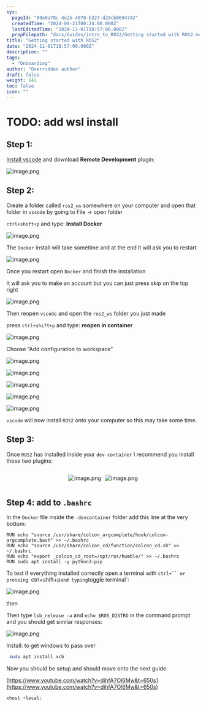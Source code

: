 ```yaml
---
sys:
  pageId: "89e0a78c-4e2b-4070-b327-d28cb0694742"
  createdTime: "2024-08-21T00:24:00.000Z"
  lastEditedTime: "2024-11-01T18:57:00.000Z"
  propFilepath: "docs/Guides/intro_to_ROS2/Getting started with ROS2.md"
title: "Getting started with ROS2"
date: "2024-11-01T18:57:00.000Z"
description: ""
tags:
  - "Onboarding"
author: "Overridden author"
draft: false
weight: 141
toc: false
icon: ""
---
```


# TODO: add wsl install

## Step 1:

[Install vscode](https://code.visualstudio.com/download) and download **Remote Development** plugin:

![image.png](https://prod-files-secure.s3.us-west-2.amazonaws.com/d518164a-d88e-44d1-a4ee-3adb3bd8bce0/efb52993-1881-4a40-b95e-6f020334f022/image.png?X-Amz-Algorithm=AWS4-HMAC-SHA256&X-Amz-Content-Sha256=UNSIGNED-PAYLOAD&X-Amz-Credential=ASIAZI2LB4667E7T6Z5M%2F20250218%2Fus-west-2%2Fs3%2Faws4_request&X-Amz-Date=20250218T081052Z&X-Amz-Expires=3600&X-Amz-Security-Token=IQoJb3JpZ2luX2VjEGAaCXVzLXdlc3QtMiJIMEYCIQCeVvSxCVcZ3asLFqCIx9zQn1tPfYU6%2BwUowgpTNy6dTwIhALhAUqlaxQoGztjRoJZe7v%2BkPYXbOUfIp23wNz8ZGQFoKogECIn%2F%2F%2F%2F%2F%2F%2F%2F%2F%2FwEQABoMNjM3NDIzMTgzODA1IgxWgdJwPpCuuuNtcEgq3AN3i5nGiW3mszVhav4nRKhBwZpe4gH6K2cmg5JCL1H%2FHOrkYcRuW1HFioWB%2BFfIEqVgWDTqPwrxZLX9QSUxx%2BhcxBseruhkmRJmvy9hWy2u4ydEYxc7IRSbT0sDvK1FCZUWRsYS8pcLPvhVjm20MKxSSTTDDeAxBHQc6XYF5hG%2BdiHuVowMG%2B%2FA3%2FDDcwh8ZrldPhaEtSZawKCHrxPjQabL3M5bsrMcJAd95UHze6lv5QM7LFLbLCF%2FQjJU2zPeQPVjKLfc8AiVQ%2FrgP4kkXvzt5sZNkJ0s27CIUnXXQnEZxJ9BaLw9DU%2FYfGsWWtOkcC3FIRTFTKr5VihCbo93OwQPnGppVxeJxxY9R5Y76Zx13L8PPzWB%2Fs%2Bp2QYgWZ6o3TfFTcoi7ItL%2FZBa1V8evJUZklZihgFe8GqXpteg6f7ij8ZpAd6GOCzcwf9X6qul3PcXnKjGxejLkx0JYhEtwHBYDEMbJim95AfCL0x%2BbF3ov9gn7%2FZTbDkFFf15ksl0a9UVvoj0YU%2Bbt2wG069JSoCZrL3TNY%2BQv%2B05X88OWa6RZDnQd%2B2Hh95y2Ku9%2BGwiiggOYyfSsTyeYxFgMXD2dxVoyXIatXbrgv0a9J9JB0L1DpjlIQHjXfFNOmrUAzCs%2F9C9BjqkAUOgS%2FT%2FWZ4cBsDEpRPZtgFnYjXuQ2IeYz9O%2FIQuhgVHkwxTqCpbRBqtCTDGfw2MCzAEYiUanHj%2FZV3rqDIQzMNr3ZKuisoE9Ot897zdea09LVeJueENPZukoxORiHfllXKtf0O1HjG6owp2IjZCxh9rxAy1GlUatMQHTthH33BuptP6jSOX7LYLsAcJYE9%2BHjAAKHBd9nQGUXTIrcIdhULniv9r&X-Amz-Signature=e549097327e8a4f8f40936841c0c04bdec60f928d0b86ee7d4556829883a7cf4&X-Amz-SignedHeaders=host&x-id=GetObject)

## Step 2:

Create a folder called `ros2_ws` somewhere on your computer and open that folder in `vscode` by going to File → open folder 

`ctrl+shift+p` and type: **Install Docker**

![image.png](https://prod-files-secure.s3.us-west-2.amazonaws.com/d518164a-d88e-44d1-a4ee-3adb3bd8bce0/2269dc0e-1cd5-47ff-bceb-c04ad9b2eab0/image.png?X-Amz-Algorithm=AWS4-HMAC-SHA256&X-Amz-Content-Sha256=UNSIGNED-PAYLOAD&X-Amz-Credential=ASIAZI2LB4667E7T6Z5M%2F20250218%2Fus-west-2%2Fs3%2Faws4_request&X-Amz-Date=20250218T081052Z&X-Amz-Expires=3600&X-Amz-Security-Token=IQoJb3JpZ2luX2VjEGAaCXVzLXdlc3QtMiJIMEYCIQCeVvSxCVcZ3asLFqCIx9zQn1tPfYU6%2BwUowgpTNy6dTwIhALhAUqlaxQoGztjRoJZe7v%2BkPYXbOUfIp23wNz8ZGQFoKogECIn%2F%2F%2F%2F%2F%2F%2F%2F%2F%2FwEQABoMNjM3NDIzMTgzODA1IgxWgdJwPpCuuuNtcEgq3AN3i5nGiW3mszVhav4nRKhBwZpe4gH6K2cmg5JCL1H%2FHOrkYcRuW1HFioWB%2BFfIEqVgWDTqPwrxZLX9QSUxx%2BhcxBseruhkmRJmvy9hWy2u4ydEYxc7IRSbT0sDvK1FCZUWRsYS8pcLPvhVjm20MKxSSTTDDeAxBHQc6XYF5hG%2BdiHuVowMG%2B%2FA3%2FDDcwh8ZrldPhaEtSZawKCHrxPjQabL3M5bsrMcJAd95UHze6lv5QM7LFLbLCF%2FQjJU2zPeQPVjKLfc8AiVQ%2FrgP4kkXvzt5sZNkJ0s27CIUnXXQnEZxJ9BaLw9DU%2FYfGsWWtOkcC3FIRTFTKr5VihCbo93OwQPnGppVxeJxxY9R5Y76Zx13L8PPzWB%2Fs%2Bp2QYgWZ6o3TfFTcoi7ItL%2FZBa1V8evJUZklZihgFe8GqXpteg6f7ij8ZpAd6GOCzcwf9X6qul3PcXnKjGxejLkx0JYhEtwHBYDEMbJim95AfCL0x%2BbF3ov9gn7%2FZTbDkFFf15ksl0a9UVvoj0YU%2Bbt2wG069JSoCZrL3TNY%2BQv%2B05X88OWa6RZDnQd%2B2Hh95y2Ku9%2BGwiiggOYyfSsTyeYxFgMXD2dxVoyXIatXbrgv0a9J9JB0L1DpjlIQHjXfFNOmrUAzCs%2F9C9BjqkAUOgS%2FT%2FWZ4cBsDEpRPZtgFnYjXuQ2IeYz9O%2FIQuhgVHkwxTqCpbRBqtCTDGfw2MCzAEYiUanHj%2FZV3rqDIQzMNr3ZKuisoE9Ot897zdea09LVeJueENPZukoxORiHfllXKtf0O1HjG6owp2IjZCxh9rxAy1GlUatMQHTthH33BuptP6jSOX7LYLsAcJYE9%2BHjAAKHBd9nQGUXTIrcIdhULniv9r&X-Amz-Signature=58ebb172c28f77428dae06bab820ce6bd8e13f1201cfa0fb1fcfaf750b1b7d89&X-Amz-SignedHeaders=host&x-id=GetObject)

The `Docker` install will take sometime and at the end it will ask you to restart

![image.png](https://prod-files-secure.s3.us-west-2.amazonaws.com/d518164a-d88e-44d1-a4ee-3adb3bd8bce0/ed233f78-be33-4b1f-b89c-9c346c0e961e/image.png?X-Amz-Algorithm=AWS4-HMAC-SHA256&X-Amz-Content-Sha256=UNSIGNED-PAYLOAD&X-Amz-Credential=ASIAZI2LB4667E7T6Z5M%2F20250218%2Fus-west-2%2Fs3%2Faws4_request&X-Amz-Date=20250218T081052Z&X-Amz-Expires=3600&X-Amz-Security-Token=IQoJb3JpZ2luX2VjEGAaCXVzLXdlc3QtMiJIMEYCIQCeVvSxCVcZ3asLFqCIx9zQn1tPfYU6%2BwUowgpTNy6dTwIhALhAUqlaxQoGztjRoJZe7v%2BkPYXbOUfIp23wNz8ZGQFoKogECIn%2F%2F%2F%2F%2F%2F%2F%2F%2F%2FwEQABoMNjM3NDIzMTgzODA1IgxWgdJwPpCuuuNtcEgq3AN3i5nGiW3mszVhav4nRKhBwZpe4gH6K2cmg5JCL1H%2FHOrkYcRuW1HFioWB%2BFfIEqVgWDTqPwrxZLX9QSUxx%2BhcxBseruhkmRJmvy9hWy2u4ydEYxc7IRSbT0sDvK1FCZUWRsYS8pcLPvhVjm20MKxSSTTDDeAxBHQc6XYF5hG%2BdiHuVowMG%2B%2FA3%2FDDcwh8ZrldPhaEtSZawKCHrxPjQabL3M5bsrMcJAd95UHze6lv5QM7LFLbLCF%2FQjJU2zPeQPVjKLfc8AiVQ%2FrgP4kkXvzt5sZNkJ0s27CIUnXXQnEZxJ9BaLw9DU%2FYfGsWWtOkcC3FIRTFTKr5VihCbo93OwQPnGppVxeJxxY9R5Y76Zx13L8PPzWB%2Fs%2Bp2QYgWZ6o3TfFTcoi7ItL%2FZBa1V8evJUZklZihgFe8GqXpteg6f7ij8ZpAd6GOCzcwf9X6qul3PcXnKjGxejLkx0JYhEtwHBYDEMbJim95AfCL0x%2BbF3ov9gn7%2FZTbDkFFf15ksl0a9UVvoj0YU%2Bbt2wG069JSoCZrL3TNY%2BQv%2B05X88OWa6RZDnQd%2B2Hh95y2Ku9%2BGwiiggOYyfSsTyeYxFgMXD2dxVoyXIatXbrgv0a9J9JB0L1DpjlIQHjXfFNOmrUAzCs%2F9C9BjqkAUOgS%2FT%2FWZ4cBsDEpRPZtgFnYjXuQ2IeYz9O%2FIQuhgVHkwxTqCpbRBqtCTDGfw2MCzAEYiUanHj%2FZV3rqDIQzMNr3ZKuisoE9Ot897zdea09LVeJueENPZukoxORiHfllXKtf0O1HjG6owp2IjZCxh9rxAy1GlUatMQHTthH33BuptP6jSOX7LYLsAcJYE9%2BHjAAKHBd9nQGUXTIrcIdhULniv9r&X-Amz-Signature=890c36fb306d39aa8ca1b3a8f7da2b46de308f014e9526e3983a2d5129600c90&X-Amz-SignedHeaders=host&x-id=GetObject)

Once you restart open `Docker` and finish the installation

It will ask you to make an account but you can just press skip on the top right

![image.png](https://prod-files-secure.s3.us-west-2.amazonaws.com/d518164a-d88e-44d1-a4ee-3adb3bd8bce0/21010ad9-1659-4fd9-9f59-9932a09b2a3d/image.png?X-Amz-Algorithm=AWS4-HMAC-SHA256&X-Amz-Content-Sha256=UNSIGNED-PAYLOAD&X-Amz-Credential=ASIAZI2LB4667E7T6Z5M%2F20250218%2Fus-west-2%2Fs3%2Faws4_request&X-Amz-Date=20250218T081052Z&X-Amz-Expires=3600&X-Amz-Security-Token=IQoJb3JpZ2luX2VjEGAaCXVzLXdlc3QtMiJIMEYCIQCeVvSxCVcZ3asLFqCIx9zQn1tPfYU6%2BwUowgpTNy6dTwIhALhAUqlaxQoGztjRoJZe7v%2BkPYXbOUfIp23wNz8ZGQFoKogECIn%2F%2F%2F%2F%2F%2F%2F%2F%2F%2FwEQABoMNjM3NDIzMTgzODA1IgxWgdJwPpCuuuNtcEgq3AN3i5nGiW3mszVhav4nRKhBwZpe4gH6K2cmg5JCL1H%2FHOrkYcRuW1HFioWB%2BFfIEqVgWDTqPwrxZLX9QSUxx%2BhcxBseruhkmRJmvy9hWy2u4ydEYxc7IRSbT0sDvK1FCZUWRsYS8pcLPvhVjm20MKxSSTTDDeAxBHQc6XYF5hG%2BdiHuVowMG%2B%2FA3%2FDDcwh8ZrldPhaEtSZawKCHrxPjQabL3M5bsrMcJAd95UHze6lv5QM7LFLbLCF%2FQjJU2zPeQPVjKLfc8AiVQ%2FrgP4kkXvzt5sZNkJ0s27CIUnXXQnEZxJ9BaLw9DU%2FYfGsWWtOkcC3FIRTFTKr5VihCbo93OwQPnGppVxeJxxY9R5Y76Zx13L8PPzWB%2Fs%2Bp2QYgWZ6o3TfFTcoi7ItL%2FZBa1V8evJUZklZihgFe8GqXpteg6f7ij8ZpAd6GOCzcwf9X6qul3PcXnKjGxejLkx0JYhEtwHBYDEMbJim95AfCL0x%2BbF3ov9gn7%2FZTbDkFFf15ksl0a9UVvoj0YU%2Bbt2wG069JSoCZrL3TNY%2BQv%2B05X88OWa6RZDnQd%2B2Hh95y2Ku9%2BGwiiggOYyfSsTyeYxFgMXD2dxVoyXIatXbrgv0a9J9JB0L1DpjlIQHjXfFNOmrUAzCs%2F9C9BjqkAUOgS%2FT%2FWZ4cBsDEpRPZtgFnYjXuQ2IeYz9O%2FIQuhgVHkwxTqCpbRBqtCTDGfw2MCzAEYiUanHj%2FZV3rqDIQzMNr3ZKuisoE9Ot897zdea09LVeJueENPZukoxORiHfllXKtf0O1HjG6owp2IjZCxh9rxAy1GlUatMQHTthH33BuptP6jSOX7LYLsAcJYE9%2BHjAAKHBd9nQGUXTIrcIdhULniv9r&X-Amz-Signature=64d79802d680654b860ad71acb8b2d9113506ee57da42cedf9dc874566da75a3&X-Amz-SignedHeaders=host&x-id=GetObject)

Then reopen `vscode` and open the `ros2_ws` folder you just made

press `ctrl+shift+p` and type: **reopen in container**

![image.png](https://prod-files-secure.s3.us-west-2.amazonaws.com/d518164a-d88e-44d1-a4ee-3adb3bd8bce0/4e93b8c2-41ad-488c-8095-c74205196118/image.png?X-Amz-Algorithm=AWS4-HMAC-SHA256&X-Amz-Content-Sha256=UNSIGNED-PAYLOAD&X-Amz-Credential=ASIAZI2LB4667E7T6Z5M%2F20250218%2Fus-west-2%2Fs3%2Faws4_request&X-Amz-Date=20250218T081052Z&X-Amz-Expires=3600&X-Amz-Security-Token=IQoJb3JpZ2luX2VjEGAaCXVzLXdlc3QtMiJIMEYCIQCeVvSxCVcZ3asLFqCIx9zQn1tPfYU6%2BwUowgpTNy6dTwIhALhAUqlaxQoGztjRoJZe7v%2BkPYXbOUfIp23wNz8ZGQFoKogECIn%2F%2F%2F%2F%2F%2F%2F%2F%2F%2FwEQABoMNjM3NDIzMTgzODA1IgxWgdJwPpCuuuNtcEgq3AN3i5nGiW3mszVhav4nRKhBwZpe4gH6K2cmg5JCL1H%2FHOrkYcRuW1HFioWB%2BFfIEqVgWDTqPwrxZLX9QSUxx%2BhcxBseruhkmRJmvy9hWy2u4ydEYxc7IRSbT0sDvK1FCZUWRsYS8pcLPvhVjm20MKxSSTTDDeAxBHQc6XYF5hG%2BdiHuVowMG%2B%2FA3%2FDDcwh8ZrldPhaEtSZawKCHrxPjQabL3M5bsrMcJAd95UHze6lv5QM7LFLbLCF%2FQjJU2zPeQPVjKLfc8AiVQ%2FrgP4kkXvzt5sZNkJ0s27CIUnXXQnEZxJ9BaLw9DU%2FYfGsWWtOkcC3FIRTFTKr5VihCbo93OwQPnGppVxeJxxY9R5Y76Zx13L8PPzWB%2Fs%2Bp2QYgWZ6o3TfFTcoi7ItL%2FZBa1V8evJUZklZihgFe8GqXpteg6f7ij8ZpAd6GOCzcwf9X6qul3PcXnKjGxejLkx0JYhEtwHBYDEMbJim95AfCL0x%2BbF3ov9gn7%2FZTbDkFFf15ksl0a9UVvoj0YU%2Bbt2wG069JSoCZrL3TNY%2BQv%2B05X88OWa6RZDnQd%2B2Hh95y2Ku9%2BGwiiggOYyfSsTyeYxFgMXD2dxVoyXIatXbrgv0a9J9JB0L1DpjlIQHjXfFNOmrUAzCs%2F9C9BjqkAUOgS%2FT%2FWZ4cBsDEpRPZtgFnYjXuQ2IeYz9O%2FIQuhgVHkwxTqCpbRBqtCTDGfw2MCzAEYiUanHj%2FZV3rqDIQzMNr3ZKuisoE9Ot897zdea09LVeJueENPZukoxORiHfllXKtf0O1HjG6owp2IjZCxh9rxAy1GlUatMQHTthH33BuptP6jSOX7LYLsAcJYE9%2BHjAAKHBd9nQGUXTIrcIdhULniv9r&X-Amz-Signature=bc95956b86af61864033647ea2e7972763e57c17e3e138efce5acd3535559087&X-Amz-SignedHeaders=host&x-id=GetObject)

Choose “Add configuration to workspace”

![image.png](https://prod-files-secure.s3.us-west-2.amazonaws.com/d518164a-d88e-44d1-a4ee-3adb3bd8bce0/9560b282-5060-4989-ba37-97e7b2c22476/image.png?X-Amz-Algorithm=AWS4-HMAC-SHA256&X-Amz-Content-Sha256=UNSIGNED-PAYLOAD&X-Amz-Credential=ASIAZI2LB4667E7T6Z5M%2F20250218%2Fus-west-2%2Fs3%2Faws4_request&X-Amz-Date=20250218T081052Z&X-Amz-Expires=3600&X-Amz-Security-Token=IQoJb3JpZ2luX2VjEGAaCXVzLXdlc3QtMiJIMEYCIQCeVvSxCVcZ3asLFqCIx9zQn1tPfYU6%2BwUowgpTNy6dTwIhALhAUqlaxQoGztjRoJZe7v%2BkPYXbOUfIp23wNz8ZGQFoKogECIn%2F%2F%2F%2F%2F%2F%2F%2F%2F%2FwEQABoMNjM3NDIzMTgzODA1IgxWgdJwPpCuuuNtcEgq3AN3i5nGiW3mszVhav4nRKhBwZpe4gH6K2cmg5JCL1H%2FHOrkYcRuW1HFioWB%2BFfIEqVgWDTqPwrxZLX9QSUxx%2BhcxBseruhkmRJmvy9hWy2u4ydEYxc7IRSbT0sDvK1FCZUWRsYS8pcLPvhVjm20MKxSSTTDDeAxBHQc6XYF5hG%2BdiHuVowMG%2B%2FA3%2FDDcwh8ZrldPhaEtSZawKCHrxPjQabL3M5bsrMcJAd95UHze6lv5QM7LFLbLCF%2FQjJU2zPeQPVjKLfc8AiVQ%2FrgP4kkXvzt5sZNkJ0s27CIUnXXQnEZxJ9BaLw9DU%2FYfGsWWtOkcC3FIRTFTKr5VihCbo93OwQPnGppVxeJxxY9R5Y76Zx13L8PPzWB%2Fs%2Bp2QYgWZ6o3TfFTcoi7ItL%2FZBa1V8evJUZklZihgFe8GqXpteg6f7ij8ZpAd6GOCzcwf9X6qul3PcXnKjGxejLkx0JYhEtwHBYDEMbJim95AfCL0x%2BbF3ov9gn7%2FZTbDkFFf15ksl0a9UVvoj0YU%2Bbt2wG069JSoCZrL3TNY%2BQv%2B05X88OWa6RZDnQd%2B2Hh95y2Ku9%2BGwiiggOYyfSsTyeYxFgMXD2dxVoyXIatXbrgv0a9J9JB0L1DpjlIQHjXfFNOmrUAzCs%2F9C9BjqkAUOgS%2FT%2FWZ4cBsDEpRPZtgFnYjXuQ2IeYz9O%2FIQuhgVHkwxTqCpbRBqtCTDGfw2MCzAEYiUanHj%2FZV3rqDIQzMNr3ZKuisoE9Ot897zdea09LVeJueENPZukoxORiHfllXKtf0O1HjG6owp2IjZCxh9rxAy1GlUatMQHTthH33BuptP6jSOX7LYLsAcJYE9%2BHjAAKHBd9nQGUXTIrcIdhULniv9r&X-Amz-Signature=6732e3095b60ff98d7b14f1d0c3b097280385956f631630a6853f75324349174&X-Amz-SignedHeaders=host&x-id=GetObject)

![image.png](https://prod-files-secure.s3.us-west-2.amazonaws.com/d518164a-d88e-44d1-a4ee-3adb3bd8bce0/2ee63f81-886b-48e8-a553-dc6e5eac99e4/image.png?X-Amz-Algorithm=AWS4-HMAC-SHA256&X-Amz-Content-Sha256=UNSIGNED-PAYLOAD&X-Amz-Credential=ASIAZI2LB4667E7T6Z5M%2F20250218%2Fus-west-2%2Fs3%2Faws4_request&X-Amz-Date=20250218T081052Z&X-Amz-Expires=3600&X-Amz-Security-Token=IQoJb3JpZ2luX2VjEGAaCXVzLXdlc3QtMiJIMEYCIQCeVvSxCVcZ3asLFqCIx9zQn1tPfYU6%2BwUowgpTNy6dTwIhALhAUqlaxQoGztjRoJZe7v%2BkPYXbOUfIp23wNz8ZGQFoKogECIn%2F%2F%2F%2F%2F%2F%2F%2F%2F%2FwEQABoMNjM3NDIzMTgzODA1IgxWgdJwPpCuuuNtcEgq3AN3i5nGiW3mszVhav4nRKhBwZpe4gH6K2cmg5JCL1H%2FHOrkYcRuW1HFioWB%2BFfIEqVgWDTqPwrxZLX9QSUxx%2BhcxBseruhkmRJmvy9hWy2u4ydEYxc7IRSbT0sDvK1FCZUWRsYS8pcLPvhVjm20MKxSSTTDDeAxBHQc6XYF5hG%2BdiHuVowMG%2B%2FA3%2FDDcwh8ZrldPhaEtSZawKCHrxPjQabL3M5bsrMcJAd95UHze6lv5QM7LFLbLCF%2FQjJU2zPeQPVjKLfc8AiVQ%2FrgP4kkXvzt5sZNkJ0s27CIUnXXQnEZxJ9BaLw9DU%2FYfGsWWtOkcC3FIRTFTKr5VihCbo93OwQPnGppVxeJxxY9R5Y76Zx13L8PPzWB%2Fs%2Bp2QYgWZ6o3TfFTcoi7ItL%2FZBa1V8evJUZklZihgFe8GqXpteg6f7ij8ZpAd6GOCzcwf9X6qul3PcXnKjGxejLkx0JYhEtwHBYDEMbJim95AfCL0x%2BbF3ov9gn7%2FZTbDkFFf15ksl0a9UVvoj0YU%2Bbt2wG069JSoCZrL3TNY%2BQv%2B05X88OWa6RZDnQd%2B2Hh95y2Ku9%2BGwiiggOYyfSsTyeYxFgMXD2dxVoyXIatXbrgv0a9J9JB0L1DpjlIQHjXfFNOmrUAzCs%2F9C9BjqkAUOgS%2FT%2FWZ4cBsDEpRPZtgFnYjXuQ2IeYz9O%2FIQuhgVHkwxTqCpbRBqtCTDGfw2MCzAEYiUanHj%2FZV3rqDIQzMNr3ZKuisoE9Ot897zdea09LVeJueENPZukoxORiHfllXKtf0O1HjG6owp2IjZCxh9rxAy1GlUatMQHTthH33BuptP6jSOX7LYLsAcJYE9%2BHjAAKHBd9nQGUXTIrcIdhULniv9r&X-Amz-Signature=5cfba79b7a46151ecd2149670bd43f756ecb0a194d19a4054f8d5a85a800dc7a&X-Amz-SignedHeaders=host&x-id=GetObject)

![image.png](https://prod-files-secure.s3.us-west-2.amazonaws.com/d518164a-d88e-44d1-a4ee-3adb3bd8bce0/ae1580b2-b048-407e-aed9-b584224a7a04/image.png?X-Amz-Algorithm=AWS4-HMAC-SHA256&X-Amz-Content-Sha256=UNSIGNED-PAYLOAD&X-Amz-Credential=ASIAZI2LB4667E7T6Z5M%2F20250218%2Fus-west-2%2Fs3%2Faws4_request&X-Amz-Date=20250218T081052Z&X-Amz-Expires=3600&X-Amz-Security-Token=IQoJb3JpZ2luX2VjEGAaCXVzLXdlc3QtMiJIMEYCIQCeVvSxCVcZ3asLFqCIx9zQn1tPfYU6%2BwUowgpTNy6dTwIhALhAUqlaxQoGztjRoJZe7v%2BkPYXbOUfIp23wNz8ZGQFoKogECIn%2F%2F%2F%2F%2F%2F%2F%2F%2F%2FwEQABoMNjM3NDIzMTgzODA1IgxWgdJwPpCuuuNtcEgq3AN3i5nGiW3mszVhav4nRKhBwZpe4gH6K2cmg5JCL1H%2FHOrkYcRuW1HFioWB%2BFfIEqVgWDTqPwrxZLX9QSUxx%2BhcxBseruhkmRJmvy9hWy2u4ydEYxc7IRSbT0sDvK1FCZUWRsYS8pcLPvhVjm20MKxSSTTDDeAxBHQc6XYF5hG%2BdiHuVowMG%2B%2FA3%2FDDcwh8ZrldPhaEtSZawKCHrxPjQabL3M5bsrMcJAd95UHze6lv5QM7LFLbLCF%2FQjJU2zPeQPVjKLfc8AiVQ%2FrgP4kkXvzt5sZNkJ0s27CIUnXXQnEZxJ9BaLw9DU%2FYfGsWWtOkcC3FIRTFTKr5VihCbo93OwQPnGppVxeJxxY9R5Y76Zx13L8PPzWB%2Fs%2Bp2QYgWZ6o3TfFTcoi7ItL%2FZBa1V8evJUZklZihgFe8GqXpteg6f7ij8ZpAd6GOCzcwf9X6qul3PcXnKjGxejLkx0JYhEtwHBYDEMbJim95AfCL0x%2BbF3ov9gn7%2FZTbDkFFf15ksl0a9UVvoj0YU%2Bbt2wG069JSoCZrL3TNY%2BQv%2B05X88OWa6RZDnQd%2B2Hh95y2Ku9%2BGwiiggOYyfSsTyeYxFgMXD2dxVoyXIatXbrgv0a9J9JB0L1DpjlIQHjXfFNOmrUAzCs%2F9C9BjqkAUOgS%2FT%2FWZ4cBsDEpRPZtgFnYjXuQ2IeYz9O%2FIQuhgVHkwxTqCpbRBqtCTDGfw2MCzAEYiUanHj%2FZV3rqDIQzMNr3ZKuisoE9Ot897zdea09LVeJueENPZukoxORiHfllXKtf0O1HjG6owp2IjZCxh9rxAy1GlUatMQHTthH33BuptP6jSOX7LYLsAcJYE9%2BHjAAKHBd9nQGUXTIrcIdhULniv9r&X-Amz-Signature=03b87125a849b2638d5029eb4e3a4344414948430d7c459989bda58ecac2607a&X-Amz-SignedHeaders=host&x-id=GetObject)

![image.png](https://prod-files-secure.s3.us-west-2.amazonaws.com/d518164a-d88e-44d1-a4ee-3adb3bd8bce0/53255b28-f75e-430f-b9e3-c0ac8577e42b/image.png?X-Amz-Algorithm=AWS4-HMAC-SHA256&X-Amz-Content-Sha256=UNSIGNED-PAYLOAD&X-Amz-Credential=ASIAZI2LB4667E7T6Z5M%2F20250218%2Fus-west-2%2Fs3%2Faws4_request&X-Amz-Date=20250218T081052Z&X-Amz-Expires=3600&X-Amz-Security-Token=IQoJb3JpZ2luX2VjEGAaCXVzLXdlc3QtMiJIMEYCIQCeVvSxCVcZ3asLFqCIx9zQn1tPfYU6%2BwUowgpTNy6dTwIhALhAUqlaxQoGztjRoJZe7v%2BkPYXbOUfIp23wNz8ZGQFoKogECIn%2F%2F%2F%2F%2F%2F%2F%2F%2F%2FwEQABoMNjM3NDIzMTgzODA1IgxWgdJwPpCuuuNtcEgq3AN3i5nGiW3mszVhav4nRKhBwZpe4gH6K2cmg5JCL1H%2FHOrkYcRuW1HFioWB%2BFfIEqVgWDTqPwrxZLX9QSUxx%2BhcxBseruhkmRJmvy9hWy2u4ydEYxc7IRSbT0sDvK1FCZUWRsYS8pcLPvhVjm20MKxSSTTDDeAxBHQc6XYF5hG%2BdiHuVowMG%2B%2FA3%2FDDcwh8ZrldPhaEtSZawKCHrxPjQabL3M5bsrMcJAd95UHze6lv5QM7LFLbLCF%2FQjJU2zPeQPVjKLfc8AiVQ%2FrgP4kkXvzt5sZNkJ0s27CIUnXXQnEZxJ9BaLw9DU%2FYfGsWWtOkcC3FIRTFTKr5VihCbo93OwQPnGppVxeJxxY9R5Y76Zx13L8PPzWB%2Fs%2Bp2QYgWZ6o3TfFTcoi7ItL%2FZBa1V8evJUZklZihgFe8GqXpteg6f7ij8ZpAd6GOCzcwf9X6qul3PcXnKjGxejLkx0JYhEtwHBYDEMbJim95AfCL0x%2BbF3ov9gn7%2FZTbDkFFf15ksl0a9UVvoj0YU%2Bbt2wG069JSoCZrL3TNY%2BQv%2B05X88OWa6RZDnQd%2B2Hh95y2Ku9%2BGwiiggOYyfSsTyeYxFgMXD2dxVoyXIatXbrgv0a9J9JB0L1DpjlIQHjXfFNOmrUAzCs%2F9C9BjqkAUOgS%2FT%2FWZ4cBsDEpRPZtgFnYjXuQ2IeYz9O%2FIQuhgVHkwxTqCpbRBqtCTDGfw2MCzAEYiUanHj%2FZV3rqDIQzMNr3ZKuisoE9Ot897zdea09LVeJueENPZukoxORiHfllXKtf0O1HjG6owp2IjZCxh9rxAy1GlUatMQHTthH33BuptP6jSOX7LYLsAcJYE9%2BHjAAKHBd9nQGUXTIrcIdhULniv9r&X-Amz-Signature=a4485a83164acecd54dd207ec55e6bcdc27aa46e706899c6590fd685af112e2a&X-Amz-SignedHeaders=host&x-id=GetObject)

![image.png](https://prod-files-secure.s3.us-west-2.amazonaws.com/d518164a-d88e-44d1-a4ee-3adb3bd8bce0/7c562767-5af9-4ffb-97d1-327bcdf4ee00/image.png?X-Amz-Algorithm=AWS4-HMAC-SHA256&X-Amz-Content-Sha256=UNSIGNED-PAYLOAD&X-Amz-Credential=ASIAZI2LB4667E7T6Z5M%2F20250218%2Fus-west-2%2Fs3%2Faws4_request&X-Amz-Date=20250218T081052Z&X-Amz-Expires=3600&X-Amz-Security-Token=IQoJb3JpZ2luX2VjEGAaCXVzLXdlc3QtMiJIMEYCIQCeVvSxCVcZ3asLFqCIx9zQn1tPfYU6%2BwUowgpTNy6dTwIhALhAUqlaxQoGztjRoJZe7v%2BkPYXbOUfIp23wNz8ZGQFoKogECIn%2F%2F%2F%2F%2F%2F%2F%2F%2F%2FwEQABoMNjM3NDIzMTgzODA1IgxWgdJwPpCuuuNtcEgq3AN3i5nGiW3mszVhav4nRKhBwZpe4gH6K2cmg5JCL1H%2FHOrkYcRuW1HFioWB%2BFfIEqVgWDTqPwrxZLX9QSUxx%2BhcxBseruhkmRJmvy9hWy2u4ydEYxc7IRSbT0sDvK1FCZUWRsYS8pcLPvhVjm20MKxSSTTDDeAxBHQc6XYF5hG%2BdiHuVowMG%2B%2FA3%2FDDcwh8ZrldPhaEtSZawKCHrxPjQabL3M5bsrMcJAd95UHze6lv5QM7LFLbLCF%2FQjJU2zPeQPVjKLfc8AiVQ%2FrgP4kkXvzt5sZNkJ0s27CIUnXXQnEZxJ9BaLw9DU%2FYfGsWWtOkcC3FIRTFTKr5VihCbo93OwQPnGppVxeJxxY9R5Y76Zx13L8PPzWB%2Fs%2Bp2QYgWZ6o3TfFTcoi7ItL%2FZBa1V8evJUZklZihgFe8GqXpteg6f7ij8ZpAd6GOCzcwf9X6qul3PcXnKjGxejLkx0JYhEtwHBYDEMbJim95AfCL0x%2BbF3ov9gn7%2FZTbDkFFf15ksl0a9UVvoj0YU%2Bbt2wG069JSoCZrL3TNY%2BQv%2B05X88OWa6RZDnQd%2B2Hh95y2Ku9%2BGwiiggOYyfSsTyeYxFgMXD2dxVoyXIatXbrgv0a9J9JB0L1DpjlIQHjXfFNOmrUAzCs%2F9C9BjqkAUOgS%2FT%2FWZ4cBsDEpRPZtgFnYjXuQ2IeYz9O%2FIQuhgVHkwxTqCpbRBqtCTDGfw2MCzAEYiUanHj%2FZV3rqDIQzMNr3ZKuisoE9Ot897zdea09LVeJueENPZukoxORiHfllXKtf0O1HjG6owp2IjZCxh9rxAy1GlUatMQHTthH33BuptP6jSOX7LYLsAcJYE9%2BHjAAKHBd9nQGUXTIrcIdhULniv9r&X-Amz-Signature=785cb464dd5bccd0338845008d5aca50f7da04a75bcf9110ca510ae856d6d3fb&X-Amz-SignedHeaders=host&x-id=GetObject)

`vscode` will now install `ROS2` onto your computer so this may take some time.

## Step 3:

Once `ROS2` has installed inside your `dev-container` I recommend you install these two plugins:

<div style="display: flex;flex-direction: row; column-gap:10px; max-width: 630px;justify-content: center;">
<div>

![image.png](https://prod-files-secure.s3.us-west-2.amazonaws.com/d518164a-d88e-44d1-a4ee-3adb3bd8bce0/3fc3d550-5a54-4ba1-ba6b-faa01cdb7369/image.png?X-Amz-Algorithm=AWS4-HMAC-SHA256&X-Amz-Content-Sha256=UNSIGNED-PAYLOAD&X-Amz-Credential=ASIAZI2LB466WX3MROF3%2F20250218%2Fus-west-2%2Fs3%2Faws4_request&X-Amz-Date=20250218T081054Z&X-Amz-Expires=3600&X-Amz-Security-Token=IQoJb3JpZ2luX2VjEGAaCXVzLXdlc3QtMiJHMEUCIQCr9WghktSoaucpnBVBUdwOF5Dra1oqC6sOS0sEqIfL6QIgbUWYYJ85ioTC3pOIT0Lr8Fhp4wwQe3ety1cjlJftj4kqiAQIif%2F%2F%2F%2F%2F%2F%2F%2F%2F%2FARAAGgw2Mzc0MjMxODM4MDUiDIFkF4guM%2BmLkmkj5ircA97r5PCJanjYeOMobarfc2Kh33IpIwD0ekRtlDGNmdXdCBRHH1pd45umenRiCgDMrtNiy%2Fx2Tegj0yjZlVPbDoS89LON29rsbU36WdVaBGQ4Gj2os15DiwXoGKr8xDbyijJRmIJIZT6n2ByLqjJ0vLR4lHBAy75LAPZ9UhNK5%2BoQxUFk7z3lbIYp1phIVIn%2FbVnL7ybpXQtWVArV7%2FsINUZRWPHwT6dNolDx4aLrHjZLDCuSL3Ox7uifFrRTSsSBCAq2vUH9bIJxdvT5b4TbazagyoFI5FzCKaGp%2FYDNhtuYYTLl9eYZPb8LVCXod2ZGK2UTvIEVOf%2BuwBGkCiqzg8f0aOlx12EpW%2FqduC3sBbRqwmXsTGWPpmjayTVcEJJP9M7hvgerdLj2OpeRjXfR8D%2FXq%2BCr4BxPoigzUHcKs6G5%2Bwc1B3WoP15rOq7mwFsjA6Ust61e9IwafH9kV0whhX1Z9A84DW1nAfSy80PMSXxc9QLNl0c43r%2FeDXIIOERZWHd4nChoy%2BqH%2BocQbhd%2BFKvQM8fZ7S0MP6D95g7mNNrpvQZ4eMioPfvhGpAF94Gbfdiba8k2xnnsjvAjBdXi9WhXyxwFSnFG5ealjXnty2GiXlT6D6U5nEcyu8sYMOn%2F0L0GOqUBGb44X9%2Bj7qzZkU4MD1MIa8NuTzqtfQgZGRG9C60xpgjVfxDcPya6RCATtbIN0HsfqzuHtgKCqkBDfkzIUcozUgEet7%2BkQ4MH3VBAbnHHPak3DJDu2xVQDW2Y%2FKJEpvO5U6UEx8mLoVs6wRU%2Fb1F%2B%2B4YKxdcINt1ojf1QpNnsRbcLLcU4bJSR0xJ7vu%2Bjx3WcSRKYXTU60sjHLjKVl93diCaEOBY8&X-Amz-Signature=8b8c5bb7dffc31974a8470f3a346382182e848da6d770e487d934c3ad00d47d4&X-Amz-SignedHeaders=host&x-id=GetObject)

</div>
<div>

![image.png](https://prod-files-secure.s3.us-west-2.amazonaws.com/d518164a-d88e-44d1-a4ee-3adb3bd8bce0/d994cc66-13c2-4093-a5a3-f84cf4601a82/image.png?X-Amz-Algorithm=AWS4-HMAC-SHA256&X-Amz-Content-Sha256=UNSIGNED-PAYLOAD&X-Amz-Credential=ASIAZI2LB466SDAOX7SM%2F20250218%2Fus-west-2%2Fs3%2Faws4_request&X-Amz-Date=20250218T081054Z&X-Amz-Expires=3600&X-Amz-Security-Token=IQoJb3JpZ2luX2VjEGAaCXVzLXdlc3QtMiJHMEUCIQCMAeiz7eShwpI8B3wUS1%2BvVjiu2FCJGKJtgndCscU%2FegIge0Aw8UICSJJEgYsApH2qjeBT9o%2BolCbHggFaSSgH308qiAQIif%2F%2F%2F%2F%2F%2F%2F%2F%2F%2FARAAGgw2Mzc0MjMxODM4MDUiDIBSEQpvNzBGiuDDlSrcA2g0SNQ2niOBLCisACWk5o%2BEM8pNH3OSnSYINS4VcCPtDeaVlSZYIgSu%2Fr608IomoxzlbMuZUAxv5tZFImYbi0xkhJheewM%2BOLU%2FPsEzmXAxONnbPcDq5SO1EIDd9%2FrBn8yDnA5ibatqy9lkfuifRGWZLRrKzWRjejZYzjDGH1jZdWo6ZpT88N%2FwVzDfs6yZOGQ1FeeXiLalayGTLkGRZKW8V5NSaTNz32BAgHx286Q032ZnJWUx1ZFQxXlpATcjJvm4pPie2RMk6rCqfQ5HZCA9ghKukJDGxowxz3jMestfGTaTptKXWfwMAN3jCsdVzO4R%2FWW1sJ%2Febd7alSDb9i%2Bo3956kHyW%2F9aetrvC%2F6mNh46crDV7AhKb%2Fk9iuycPoqnWm2ZcEhU13uupnVZb0a8DH78v8TDIryH7a6qTEhD1gYiL%2FlGXZ60%2BeKo9czDQFSjHCYTcTo40Z7mYjG2AobeXpPB%2B9GDPfbThuVUXmawnu9xV3IWwjLsnktsnFD5aSANU1Id5L%2BmK8pu8A7OJtEV2QmQw5hmchVaYrufM8WmRcFPMJblNSGvqVbEYOcr4yprwNspcnT25ww1NOKT7hG%2BdRc0J7VAzQdCguwMpzMIB9T7zOKpPO1THIH6fMLb%2B0L0GOqUBUzKjNRSbkNM%2BMaVdJpG310G5zw6i80TahM5pvb8%2F9JB7kJjc%2BI6QZEEaEFxU6ROv8e6rhjFGmCPjPJZ6G4tPINv6FbFkB9Ca7upSjYWScjIfT98u05SLcfwXZVRyPn%2BYbLRtPRICB6TBK9Guy%2FViqp7XBO2OhKGmnl32OLTmXbuRCYQostMfUIhjohhfsBEgOydmhepZV4vXc79BN8%2FN%2Fq0Q1M7O&X-Amz-Signature=d9c465464996c74e23584e8783dd899616625217872ba6ee75f97f101f7e9628&X-Amz-SignedHeaders=host&x-id=GetObject)

</div>
</div>

## Step 4: add to `.bashrc`

In the `Docker` file inside the `.devcontainer` folder add this line at the very bottom: 

```docker
RUN echo "source /usr/share/colcon_argcomplete/hook/colcon-argcomplete.bash" >> ~/.bashrc
RUN echo "source /usr/share/colcon_cd/function/colcon_cd.sh" >> ~/.bashrc
RUN echo "export _colcon_cd_root=/opt/ros/humble/" >> ~/.bashrc
RUN sudo apt install -y python3-pip 
```

To test if everything installed correctly open a terminal with `ctrl+`` or pressing `ctrl+shift+p` and typing `toggle terminal`:

![image.png](https://prod-files-secure.s3.us-west-2.amazonaws.com/d518164a-d88e-44d1-a4ee-3adb3bd8bce0/6a4943d8-b04e-4c02-9a58-775f3384d1a5/image.png?X-Amz-Algorithm=AWS4-HMAC-SHA256&X-Amz-Content-Sha256=UNSIGNED-PAYLOAD&X-Amz-Credential=ASIAZI2LB4667E7T6Z5M%2F20250218%2Fus-west-2%2Fs3%2Faws4_request&X-Amz-Date=20250218T081052Z&X-Amz-Expires=3600&X-Amz-Security-Token=IQoJb3JpZ2luX2VjEGAaCXVzLXdlc3QtMiJIMEYCIQCeVvSxCVcZ3asLFqCIx9zQn1tPfYU6%2BwUowgpTNy6dTwIhALhAUqlaxQoGztjRoJZe7v%2BkPYXbOUfIp23wNz8ZGQFoKogECIn%2F%2F%2F%2F%2F%2F%2F%2F%2F%2FwEQABoMNjM3NDIzMTgzODA1IgxWgdJwPpCuuuNtcEgq3AN3i5nGiW3mszVhav4nRKhBwZpe4gH6K2cmg5JCL1H%2FHOrkYcRuW1HFioWB%2BFfIEqVgWDTqPwrxZLX9QSUxx%2BhcxBseruhkmRJmvy9hWy2u4ydEYxc7IRSbT0sDvK1FCZUWRsYS8pcLPvhVjm20MKxSSTTDDeAxBHQc6XYF5hG%2BdiHuVowMG%2B%2FA3%2FDDcwh8ZrldPhaEtSZawKCHrxPjQabL3M5bsrMcJAd95UHze6lv5QM7LFLbLCF%2FQjJU2zPeQPVjKLfc8AiVQ%2FrgP4kkXvzt5sZNkJ0s27CIUnXXQnEZxJ9BaLw9DU%2FYfGsWWtOkcC3FIRTFTKr5VihCbo93OwQPnGppVxeJxxY9R5Y76Zx13L8PPzWB%2Fs%2Bp2QYgWZ6o3TfFTcoi7ItL%2FZBa1V8evJUZklZihgFe8GqXpteg6f7ij8ZpAd6GOCzcwf9X6qul3PcXnKjGxejLkx0JYhEtwHBYDEMbJim95AfCL0x%2BbF3ov9gn7%2FZTbDkFFf15ksl0a9UVvoj0YU%2Bbt2wG069JSoCZrL3TNY%2BQv%2B05X88OWa6RZDnQd%2B2Hh95y2Ku9%2BGwiiggOYyfSsTyeYxFgMXD2dxVoyXIatXbrgv0a9J9JB0L1DpjlIQHjXfFNOmrUAzCs%2F9C9BjqkAUOgS%2FT%2FWZ4cBsDEpRPZtgFnYjXuQ2IeYz9O%2FIQuhgVHkwxTqCpbRBqtCTDGfw2MCzAEYiUanHj%2FZV3rqDIQzMNr3ZKuisoE9Ot897zdea09LVeJueENPZukoxORiHfllXKtf0O1HjG6owp2IjZCxh9rxAy1GlUatMQHTthH33BuptP6jSOX7LYLsAcJYE9%2BHjAAKHBd9nQGUXTIrcIdhULniv9r&X-Amz-Signature=153e79aa525dc3ad1500febf34ebb65374c91e54561a50fa17bb29194a1df385&X-Amz-SignedHeaders=host&x-id=GetObject)

then 

Then type `lsb_release -a` and `echo $ROS_DISTRO` in the command prompt and you should get similar responses:

![image.png](https://prod-files-secure.s3.us-west-2.amazonaws.com/d518164a-d88e-44d1-a4ee-3adb3bd8bce0/3e635dec-a805-4e85-8b9e-d000e5b71a4e/image.png?X-Amz-Algorithm=AWS4-HMAC-SHA256&X-Amz-Content-Sha256=UNSIGNED-PAYLOAD&X-Amz-Credential=ASIAZI2LB4667E7T6Z5M%2F20250218%2Fus-west-2%2Fs3%2Faws4_request&X-Amz-Date=20250218T081052Z&X-Amz-Expires=3600&X-Amz-Security-Token=IQoJb3JpZ2luX2VjEGAaCXVzLXdlc3QtMiJIMEYCIQCeVvSxCVcZ3asLFqCIx9zQn1tPfYU6%2BwUowgpTNy6dTwIhALhAUqlaxQoGztjRoJZe7v%2BkPYXbOUfIp23wNz8ZGQFoKogECIn%2F%2F%2F%2F%2F%2F%2F%2F%2F%2FwEQABoMNjM3NDIzMTgzODA1IgxWgdJwPpCuuuNtcEgq3AN3i5nGiW3mszVhav4nRKhBwZpe4gH6K2cmg5JCL1H%2FHOrkYcRuW1HFioWB%2BFfIEqVgWDTqPwrxZLX9QSUxx%2BhcxBseruhkmRJmvy9hWy2u4ydEYxc7IRSbT0sDvK1FCZUWRsYS8pcLPvhVjm20MKxSSTTDDeAxBHQc6XYF5hG%2BdiHuVowMG%2B%2FA3%2FDDcwh8ZrldPhaEtSZawKCHrxPjQabL3M5bsrMcJAd95UHze6lv5QM7LFLbLCF%2FQjJU2zPeQPVjKLfc8AiVQ%2FrgP4kkXvzt5sZNkJ0s27CIUnXXQnEZxJ9BaLw9DU%2FYfGsWWtOkcC3FIRTFTKr5VihCbo93OwQPnGppVxeJxxY9R5Y76Zx13L8PPzWB%2Fs%2Bp2QYgWZ6o3TfFTcoi7ItL%2FZBa1V8evJUZklZihgFe8GqXpteg6f7ij8ZpAd6GOCzcwf9X6qul3PcXnKjGxejLkx0JYhEtwHBYDEMbJim95AfCL0x%2BbF3ov9gn7%2FZTbDkFFf15ksl0a9UVvoj0YU%2Bbt2wG069JSoCZrL3TNY%2BQv%2B05X88OWa6RZDnQd%2B2Hh95y2Ku9%2BGwiiggOYyfSsTyeYxFgMXD2dxVoyXIatXbrgv0a9J9JB0L1DpjlIQHjXfFNOmrUAzCs%2F9C9BjqkAUOgS%2FT%2FWZ4cBsDEpRPZtgFnYjXuQ2IeYz9O%2FIQuhgVHkwxTqCpbRBqtCTDGfw2MCzAEYiUanHj%2FZV3rqDIQzMNr3ZKuisoE9Ot897zdea09LVeJueENPZukoxORiHfllXKtf0O1HjG6owp2IjZCxh9rxAy1GlUatMQHTthH33BuptP6jSOX7LYLsAcJYE9%2BHjAAKHBd9nQGUXTIrcIdhULniv9r&X-Amz-Signature=f3859e60533b933c964246dbb0dbb5e0a9bd444ce71c050e455dfe6e26c05e02&X-Amz-SignedHeaders=host&x-id=GetObject)

Install:  to get windows to pass over

```bash
 sudo apt install xcb
```

Now you should be setup and should move onto the next guide 

[https://www.youtube.com/watch?v=dihfA7Ol6Mw&t=650s](https://www.youtube.com/watch?v=dihfA7Ol6Mw&t=650s)

```python
xhost +local:
```
